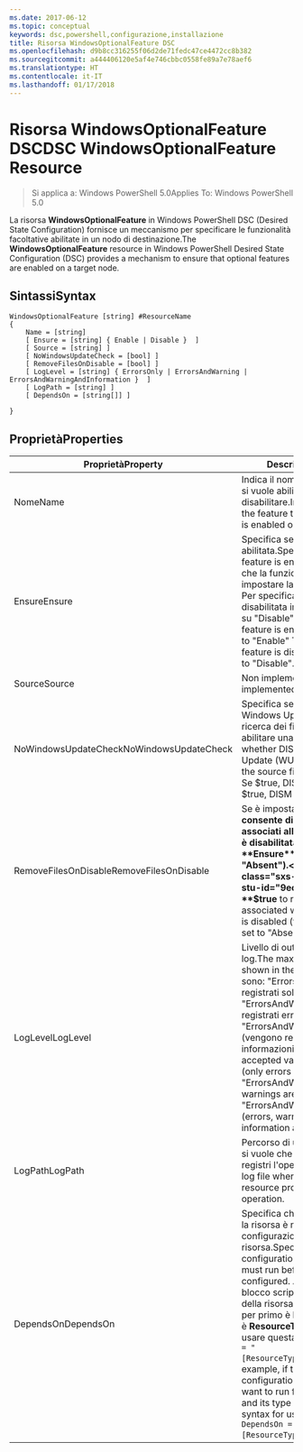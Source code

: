 ```yaml
---
ms.date: 2017-06-12
ms.topic: conceptual
keywords: dsc,powershell,configurazione,installazione
title: Risorsa WindowsOptionalFeature DSC
ms.openlocfilehash: d9b8cc316255f06d2de71fedc47ce4472cc8b382
ms.sourcegitcommit: a444406120e5af4e746cbbc0558fe89a7e78aef6
ms.translationtype: HT
ms.contentlocale: it-IT
ms.lasthandoff: 01/17/2018
---
```

# <a name="dsc-windowsoptionalfeature-resource"></a><span data-ttu-id="9ec8f-103">Risorsa WindowsOptionalFeature DSC</span><span class="sxs-lookup"><span data-stu-id="9ec8f-103">DSC WindowsOptionalFeature Resource</span></span>

> <span data-ttu-id="9ec8f-104">Si applica a: Windows PowerShell 5.0</span><span class="sxs-lookup"><span data-stu-id="9ec8f-104">Applies To: Windows PowerShell 5.0</span></span>

<span data-ttu-id="9ec8f-105">La risorsa **WindowsOptionalFeature** in Windows PowerShell DSC (Desired State Configuration) fornisce un meccanismo per specificare le funzionalità facoltative abilitate in un nodo di destinazione.</span><span class="sxs-lookup"><span data-stu-id="9ec8f-105">The **WindowsOptionalFeature** resource in Windows PowerShell Desired State Configuration (DSC) provides a mechanism to ensure that optional features are enabled on a target node.</span></span>

## <a name="syntax"></a><span data-ttu-id="9ec8f-106">Sintassi</span><span class="sxs-lookup"><span data-stu-id="9ec8f-106">Syntax</span></span>

```
WindowsOptionalFeature [string] #ResourceName
{
    Name = [string]
    [ Ensure = [string] { Enable | Disable }  ]
    [ Source = [string] ]
    [ NoWindowsUpdateCheck = [bool] ]
    [ RemoveFilesOnDisable = [bool] ]
    [ LogLevel = [string] { ErrorsOnly | ErrorsAndWarning | ErrorsAndWarningAndInformation }  ]
    [ LogPath = [string] ]
    [ DependsOn = [string[]] ]
    
}
```

## <a name="properties"></a><span data-ttu-id="9ec8f-107">Proprietà</span><span class="sxs-lookup"><span data-stu-id="9ec8f-107">Properties</span></span>

|  <span data-ttu-id="9ec8f-108">Proprietà</span><span class="sxs-lookup"><span data-stu-id="9ec8f-108">Property</span></span>  |  <span data-ttu-id="9ec8f-109">Description</span><span class="sxs-lookup"><span data-stu-id="9ec8f-109">Description</span></span>   | 
|---|---| 
| <span data-ttu-id="9ec8f-110">Nome</span><span class="sxs-lookup"><span data-stu-id="9ec8f-110">Name</span></span>| <span data-ttu-id="9ec8f-111">Indica il nome della funzionalità che si vuole abilitare o disabilitare.</span><span class="sxs-lookup"><span data-stu-id="9ec8f-111">Indicates the name of the feature that you want to ensure is enabled or disabled.</span></span>| 
| <span data-ttu-id="9ec8f-112">Ensure</span><span class="sxs-lookup"><span data-stu-id="9ec8f-112">Ensure</span></span>| <span data-ttu-id="9ec8f-113">Specifica se la funzionalità è abilitata.</span><span class="sxs-lookup"><span data-stu-id="9ec8f-113">Specifies whether the feature is enabled.</span></span> <span data-ttu-id="9ec8f-114">Per specificare che la funzionalità è abilitata impostare la proprietà su "Enable". Per specificare che la funzionalità è disabilitata impostare la proprietà su "Disable".</span><span class="sxs-lookup"><span data-stu-id="9ec8f-114">To ensure that the feature is enabled, set this property to "Enable" To ensure that the feature is disabled, set the property to "Disable".</span></span>|
| <span data-ttu-id="9ec8f-115">Source</span><span class="sxs-lookup"><span data-stu-id="9ec8f-115">Source</span></span>| <span data-ttu-id="9ec8f-116">Non implementata.</span><span class="sxs-lookup"><span data-stu-id="9ec8f-116">Not implemented.</span></span>|
| <span data-ttu-id="9ec8f-117">NoWindowsUpdateCheck</span><span class="sxs-lookup"><span data-stu-id="9ec8f-117">NoWindowsUpdateCheck</span></span>| <span data-ttu-id="9ec8f-118">Specifica se DISM contatta Windows Update (WU) durante la ricerca dei file di origine per abilitare una funzionalità.</span><span class="sxs-lookup"><span data-stu-id="9ec8f-118">Specifies whether DISM contacts Windows Update (WU) when searching for the source files to enable a feature.</span></span> <span data-ttu-id="9ec8f-119">Se $true, DISM non contatta WU.</span><span class="sxs-lookup"><span data-stu-id="9ec8f-119">If $true, DISM does not contact WU.</span></span>|
| <span data-ttu-id="9ec8f-120">RemoveFilesOnDisable</span><span class="sxs-lookup"><span data-stu-id="9ec8f-120">RemoveFilesOnDisable</span></span>| <span data-ttu-id="9ec8f-121">Se è impostata su **$true** consente di rimuovere tutti i file associati alla funzionalità quando è disabilitata (ossia, quando **Ensure** è impostata su "Absent").</span><span class="sxs-lookup"><span data-stu-id="9ec8f-121">Set to **$true** to remove all files associated with the feature when it is disabled (that is, when **Ensure** is set to "Absent").</span></span>|
| <span data-ttu-id="9ec8f-122">LogLevel</span><span class="sxs-lookup"><span data-stu-id="9ec8f-122">LogLevel</span></span>| <span data-ttu-id="9ec8f-123">Livello di output massimo per i log.</span><span class="sxs-lookup"><span data-stu-id="9ec8f-123">The maximum output level shown in the logs.</span></span> <span data-ttu-id="9ec8f-124">I valori consentiti sono: "ErrorsOnly" (vengono registrati solo gli errori), "ErrorsAndWarning" (vengono registrati errori e avvisi) e "ErrorsAndWarningAndInformation" (vengono registrati errori, avvisi e informazioni di debug).</span><span class="sxs-lookup"><span data-stu-id="9ec8f-124">The accepted values are: "ErrorsOnly" (only errors are logged), "ErrorsAndWarning" (errors and warnings are logged), and "ErrorsAndWarningAndInformation" (errors, warnings, and debug information are logged).</span></span>|
| <span data-ttu-id="9ec8f-125">LogPath</span><span class="sxs-lookup"><span data-stu-id="9ec8f-125">LogPath</span></span>| <span data-ttu-id="9ec8f-126">Percorso di un file di registro in cui si vuole che il provider di risorse registri l'operazione.</span><span class="sxs-lookup"><span data-stu-id="9ec8f-126">The path to a log file where you want the resource provider to log the operation.</span></span>| 
| <span data-ttu-id="9ec8f-127">DependsOn</span><span class="sxs-lookup"><span data-stu-id="9ec8f-127">DependsOn</span></span>| <span data-ttu-id="9ec8f-128">Specifica che prima di configurare la risorsa è necessario eseguire la configurazione di un'altra risorsa.</span><span class="sxs-lookup"><span data-stu-id="9ec8f-128">Specifies that the configuration of another resource must run before this resource is configured.</span></span> <span data-ttu-id="9ec8f-129">Ad esempio, se l'ID del blocco script di configurazione della risorsa che si vuole eseguire per primo è __ResourceName__ e il tipo è __ResourceType__, la sintassi per usare questa proprietà è `DependsOn = "[ResourceType]ResourceName"`.</span><span class="sxs-lookup"><span data-stu-id="9ec8f-129">For example, if the ID of the resource configuration script block that you want to run first is __ResourceName__ and its type is __ResourceType__, the syntax for using this property is `DependsOn = "[ResourceType]ResourceName"`.</span></span>| 
 



